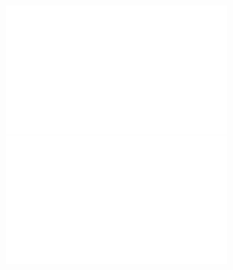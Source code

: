 ![GitHub Stats Overview](https://raw.githubusercontent.com/LanikSJ/github-stats/main/generated/overview.svg)
![GitHub Stats Languages](https://raw.githubusercontent.com/LanikSJ/github-stats/main/generated/languages.svg)

<!--
<p align="center">
<a href="https://github.com/ryo-ma/github-profile-trophy"><img src="https://github-profile-trophy.vercel.app/?username=LanikSJ&amp;theme=darkhub&column=3&margin-w=15&margin-h=15"
alt="LanikSJ&#39;s Trophies"></a>
</p>

### Hi there 👋

**LanikSJ/LanikSJ** is a ✨ _special_ ✨ repository because its `README.md` (this file) appears on your GitHub profile.

Here are some ideas to get you started:

- 🔭 I’m currently working on ...
- 🌱 I’m currently learning ...
- 👯 I’m looking to collaborate on ...
- 🤔 I’m looking for help with ...
- 💬 Ask me about ...
- 📫 How to reach me: ...
- 😄 Pronouns: ...
- ⚡ Fun fact: ...
-->
